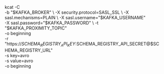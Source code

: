 kcat -C \
-b "$KAFKA_BROKER" \
-X security.protocol=SASL_SSL \
-X sasl.mechanisms=PLAIN \
-X sasl.username="$KAFKA_USERNAME" \
-X sasl.password="$KAFKA_PASSWORD" \
-t "$KAFKA_PROXIMITY_TOPIC" \
-o beginning \
-r "https://$SCHEMA_REGISTRY_API_KEY:$SCHEMA_REGISTRY_API_SECRET@$SCHEMA_REGISTRY_URL" \
-s key=avro \
-s value=avro \
-o beginning